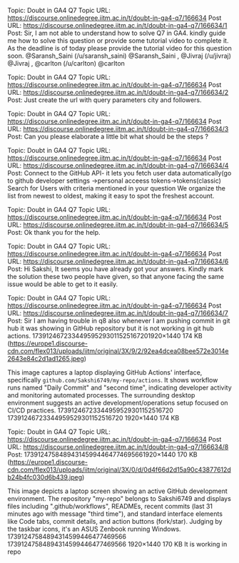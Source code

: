 Topic: Doubt in GA4 Q7
Topic URL: https://discourse.onlinedegree.iitm.ac.in/t/doubt-in-ga4-q7/166634
Post URL: https://discourse.onlinedegree.iitm.ac.in/t/doubt-in-ga4-q7/166634/1
Post:  Sir, 
I am not able to understand how to solve Q7 in GA4. kindly guide me how to solve this question or provide some tutorial video to complete it. 
As the deadline is of today please provide the tutorial video for this question soon. 
 @Saransh_Saini (/u/saransh_saini) @Saransh_Saini  ,  @Jivraj (/u/jivraj) @Jivraj  ,  @carlton (/u/carlton) @carlton 

Topic: Doubt in GA4 Q7
Topic URL: https://discourse.onlinedegree.iitm.ac.in/t/doubt-in-ga4-q7/166634
Post URL: https://discourse.onlinedegree.iitm.ac.in/t/doubt-in-ga4-q7/166634/2
Post:  Just create the url with query parameters city and followers. 

Topic: Doubt in GA4 Q7
Topic URL: https://discourse.onlinedegree.iitm.ac.in/t/doubt-in-ga4-q7/166634
Post URL: https://discourse.onlinedegree.iitm.ac.in/t/doubt-in-ga4-q7/166634/3
Post:  Can you please elaborate a little bit what should be the steps ? 

Topic: Doubt in GA4 Q7
Topic URL: https://discourse.onlinedegree.iitm.ac.in/t/doubt-in-ga4-q7/166634
Post URL: https://discourse.onlinedegree.iitm.ac.in/t/doubt-in-ga4-q7/166634/4
Post:  Connect to the GitHub API-  it lets you fetch user data automatically(go to github developer settings ->personal acceess tokens->tokens(classic) 
Search for Users with criteria mentioned in your question 
We organize the list from newest to oldest, making it easy to spot the freshest account. 

Topic: Doubt in GA4 Q7
Topic URL: https://discourse.onlinedegree.iitm.ac.in/t/doubt-in-ga4-q7/166634
Post URL: https://discourse.onlinedegree.iitm.ac.in/t/doubt-in-ga4-q7/166634/5
Post:  Ok thank you for the help. 

Topic: Doubt in GA4 Q7
Topic URL: https://discourse.onlinedegree.iitm.ac.in/t/doubt-in-ga4-q7/166634
Post URL: https://discourse.onlinedegree.iitm.ac.in/t/doubt-in-ga4-q7/166634/6
Post:  Hi Sakshi, 
It seems you have already got your answers. Kindly mark the solution these two people have given, so that anyone facing the same issue would be able to get to it easily. 

Topic: Doubt in GA4 Q7
Topic URL: https://discourse.onlinedegree.iitm.ac.in/t/doubt-in-ga4-q7/166634
Post URL: https://discourse.onlinedegree.iitm.ac.in/t/doubt-in-ga4-q7/166634/7
Post:  Sir I am having trouble in q8 also whenever I am pushing commit in git hub it was showing in GitHub repository but it is not working in git hub actions. 
 173912467233449595293011525167201920×1440 174 KB (https://europe1.discourse-cdn.com/flex013/uploads/iitm/original/3X/9/2/92ea4dcea08bee572e3014e2643e84c2d1ad1265.jpeg)

This image captures a laptop displaying GitHub Actions' interface, specifically `github.com/Sakshi6749/my-repo/actions`. It shows workflow runs named "Daily Commit" and "second time", indicating developer activity and monitoring automated processes. The surrounding desktop environment suggests an active development/operations setup focused on CI/CD practices.
 17391246723344959529301152516720 17391246723344959529301152516720 1920×1440 174 KB 

Topic: Doubt in GA4 Q7
Topic URL: https://discourse.onlinedegree.iitm.ac.in/t/doubt-in-ga4-q7/166634
Post URL: https://discourse.onlinedegree.iitm.ac.in/t/doubt-in-ga4-q7/166634/8
Post:  173912475848943145994464774695661920×1440 170 KB (https://europe1.discourse-cdn.com/flex013/uploads/iitm/original/3X/0/d/0d4f66d2d15a90c43877612db24b4fc030d6b439.jpeg)

This image depicts a laptop screen showing an active GitHub development environment. The repository "my-repo" belongs to Sakshi6749 and displays files including ".github/workflows", READMEs, recent commits (last 31 minutes ago with message "third time"), and standard interface elements like Code tabs, commit details, and action buttons (fork/star). Judging by the taskbar icons, it's an ASUS Zenbook running Windows.
 17391247584894314599446477469566 17391247584894314599446477469566 1920×1440 170 KB 
It is working in repo 
